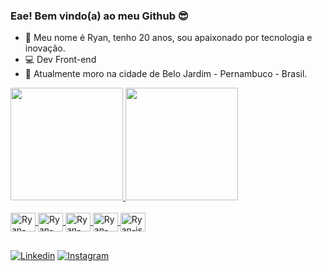 ### Eae! Bem vindo(a) ao meu Github 😎

- 🤖 Meu nome é Ryan, tenho 20 anos, sou apaixonado por tecnologia e inovação.
- 💻 Dev Front-end
- 📍 Atualmente moro na cidade de Belo Jardim - Pernambuco - Brasil.

<div>
  <a href="https://github.com/RyanCavalcanti">
  <img height="180rem" src="https://github-readme-stats.vercel.app/api?username=ryancavalcanti&anuraghazra&show_icons=true&theme=transparent"/>
  <img height="180rem" src="https://github-readme-stats.vercel.app/api/top-langs/?username=ryancavalcanti&anuraghazra&layout=compact&theme=transparent"/>
</div>
    
<div style="display: inline_block"> <br>
  <img align="center" alt="Ryan-html" height="30" width="40" src="https://cdn.jsdelivr.net/gh/devicons/devicon/icons/html5/html5-original.svg" />
  <img align="center" alt="Ryan-css" height="30" width="40" src="https://cdn.jsdelivr.net/gh/devicons/devicon/icons/css3/css3-original.svg" />
  <img align="center" alt="Ryan-sass" height="30" width="40" src="https://cdn.jsdelivr.net/gh/devicons/devicon/icons/sass/sass-original.svg" />
  <img align="center" alt="Ryan-bootstrap" height="30" width="40" src="https://cdn.jsdelivr.net/gh/devicons/devicon/icons/bootstrap/bootstrap-original.svg" />
  <img align="center" alt="Ryan-js" height="30" width="40" src="https://cdn.jsdelivr.net/gh/devicons/devicon/icons/javascript/javascript-original.svg" />
</div>

##

<div>

  <a href="https://www.linkedin.com/in/ryancavalcanti-rocha/" target="_blank"><img src="https://img.shields.io/badge/LinkedIn-0077B5?style=for-the-badge&logo=linkedin&logoColor=white" alt="Linkedin"></a>
  <a href="https://www.instagram.com/ryan.aws/" target="_blank"><img src="https://img.shields.io/badge/Instagram-E4405F?style=for-the-badge&logo=instagram&logoColor=white" alt="Instagram"></a>
</div>

